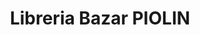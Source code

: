 ---
title: "Libreria Bazar PIOLIN"
url: /ciudad-satelite/libreria-bazar-piolin/
shop: Schreibwaren
---